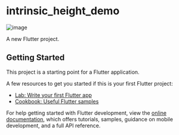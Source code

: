 # intrinsic_height_demo


![image]( https://github.com/pheromone/Flutter_learn_demo/blob/master/%E5%9F%BA%E7%A1%80Widget/intrinsic_height_demo/result.png ) <br/>


A new Flutter project.

## Getting Started

This project is a starting point for a Flutter application.

A few resources to get you started if this is your first Flutter project:

- [Lab: Write your first Flutter app](https://docs.flutter.dev/get-started/codelab)
- [Cookbook: Useful Flutter samples](https://docs.flutter.dev/cookbook)

For help getting started with Flutter development, view the
[online documentation](https://docs.flutter.dev/), which offers tutorials,
samples, guidance on mobile development, and a full API reference.
